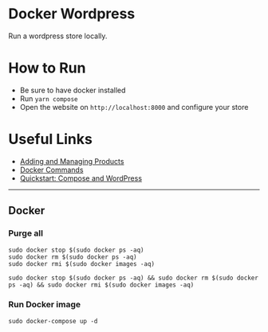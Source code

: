 # Docker Wordpress
Run a wordpress store locally.

# How to Run
- Be sure to have docker installed
- Run  `yarn compose`
- Open the website on `http://localhost:8000` and configure your store

# Useful Links
- [Adding and Managing Products](https://docs.woocommerce.com/document/managing-products/)
- [Docker Commands](https://gist.github.com/daniloab/dbea32701e323975bf2d4d51a48f33b5)
- [Quickstart: Compose and WordPress](https://docs.docker.com/samples/wordpress/)

---
## Docker 
### Purge all
```
sudo docker stop $(sudo docker ps -aq)
sudo docker rm $(sudo docker ps -aq)
sudo docker rmi $(sudo docker images -aq)
```
```
sudo docker stop $(sudo docker ps -aq) && sudo docker rm $(sudo docker ps -aq) && sudo docker rmi $(sudo docker images -aq)
```

### Run Docker image
```
sudo docker-compose up -d
```